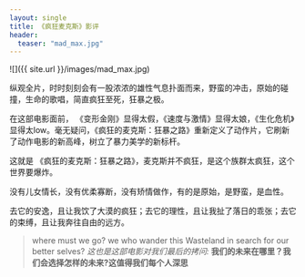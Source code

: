 ```yaml
---
layout: single
title: 《疯狂麦克斯》影评
header:
  teaser: "mad_max.jpg"
---
```

![]({{ site.url }}/images/mad_max.jpg)

纵观全片，时时刻刻会有一股浓浓的雄性气息扑面而来，野蛮的冲击，原始的碰撞，生命的歌唱，简直疯狂至死，狂暴之极。

在这部电影面前， 《变形金刚》显得太假，《速度与激情》显得太娘，《生化危机》显得太low。毫无疑问，《疯狂的麦克斯：狂暴之路》重新定义了动作片，它刷新了动作电影的新高峰，树立了暴力美学的新标杆。

这就是 《疯狂的麦克斯：狂暴之路》，麦克斯并不疯狂，是这个族群太疯狂，这个世界要爆炸。

没有儿女情长，没有优柔寡断，没有矫情做作，有的是原始，是野蛮，是血性。

去它的安逸，且让我饮了大漠的疯狂；去它的理性，且让我扯了落日的乖张；去它的束缚，且让我奔往自由的远方。

>where must we go?
>we who wander this Wasteland in search for our better selves?
*这也是这部电影对我们最后的拷问:*
**我们的未来在哪里？我们会选择怎样的未来?这值得我们每个人深思**
